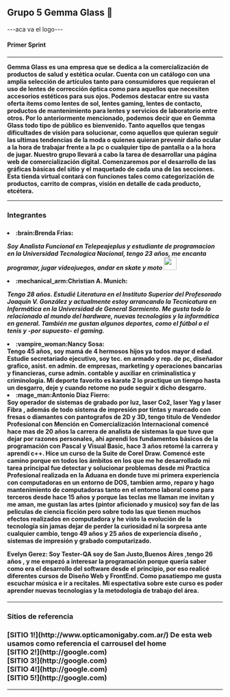 <h2>Grupo 5 Gemma Glass 👋</h2>

---aca va el logo---
<h4>Primer Sprint<h4>
<hr>
<p>Gemma Glass es una empresa que se dedica a la comercialización de productos de salud y estética ocular. Cuenta con un catálogo con una amplia selección de artículos tanto para consumidores que requieran el uso de lentes de corrección óptica como para aquellos que necesiten accesorios estéticos para sus ojos. Podemos destacar entre su vasta oferta ítems como lentes de sol, lentes gaming, lentes de contacto, productos de mantenimiento para lentes y servicios de laboratorio entre otros.
Por lo anteriormente mencionado, podemos decir que en Gemma Glass todo tipo de público es bienvenido. Tanto aquellos que tengas dificultades de visión para solucionar, como aquellos que quieran seguir las ultimas tendencias de la moda o quienes quieran prevenir daño ocular a la hora de trabajar frente a la pc o cualquier tipo de pantalla o a la hora de jugar.
Nuestro grupo llevará a cabo la tarea de desarrollar una página web de comercialización digital. Comenzaremos por el desarrollo de las gráficas básicas del sitio y el maquetado de cada una de las secciones. Esta tienda virtual contará con funciones tales como categorización de productos, carrito de compras, visión en detalle de cada producto, etcétera.</p>
<hr>
<h3>Integrantes<h3>
<h4>
<li>:brain:Brenda Frias:</li>

<p><em>Soy Analista Funcional en Telepeajeplus y estudiante de programacion en la Universidad Tecnologica Nacional, tengo 23 años, me encanta programar, jugar videojuegos, andar en skate y moto <img src="https://media.giphy.com/media/WUlplcMpOCEmTGBtBW/giphy.gif" width="30"> </em> </p>
<li>:mechanical_arm:Christian A. Munich:</li>

<p><em>Tengo 28 años. Estudié Literatura en el Instituto Superior del Profesorado Joaquín V. González y actualmente estoy arrancando la Tecnicatura en Informática en la Universidad de General Sarmiento. Me gusta todo lo relacionado al mundo del hardware, nuevas tecnologías y la informática en general. También me gustan algunos deportes, como el fútbol o el tenis y -por supuesto- el gaming. </em> </p>
  <li>:vampire_woman:Nancy Sosa:</li>
  Tengo 45 años, soy mamá de 4 hermosos hijos ya todos mayor d edad. Estudie secretariado ejecutivo, soy tec. en armado y rep. de pc, diseñador grafico, asist. en admin. de empresas, marketing y operaciones bancarias y financieras, curse admin. contable y auxiliar en criminalistica y criminologia. Mi deporte favorito es karate 2 lo practique un tiempo hasta un desgarro, deje y cuando retome no pude seguir x dicho desgarro. 
  
  <li>:mage_man:Antonio Diaz Fierro:</li>
  Soy operador de sistemas de grabado por luz, laser Co2, laser Yag y laser Fibra , además de todo sistema de impresión por tintas y marcado con fresas o diamantes con pantografos de 2D y 3D, tengo titulo de Vendedor Profesional con Mención en Comercialización Internacional comencé hace mas de 20 años la carrera de analista de sistemas la que tuve que dejar por razones personales, ahi aprendi los fundamentos básicos de la programación con Pascal y Visual Basic, hace 3 años retomé la carrera y aprendí c++. Hice un curso de la Suite de Corel Draw. Comencé este camino porque
en todos los ámbitos en los que me he desarrollado mi tarea principal fue detectar y solucionar problemas desde mi Practica Profesional realizada en la Aduana en donde tuve mi primera experiencia con computadoras en un entorno de DOS, tambien armo, reparo y hago mantenimiento de computadoras tanto en el entorno laboral como para terceros desde hace 15 años y porque las teclas me llaman me invitan y me aman, me gustan las artes
(pintor aficionado y musico) soy fan de las peliculas de ciencia ficción pero sobre todo las que tienen muchos efectos realizados en computadora y he  visto la evolución de la tecnología sin jamas dejar de perder la curiosidad ni la sorpresa ante cualquier cambio, tengo 49 años y 25 años de experiencia diseño , sistemas de impresión y grabado computarizado.
 
  
  Evelyn Gerez:
  Soy Tester-QA soy de San Justo,Buenos Aires ,tengo 26 años , y me empezó a interesar la programación porque quería saber como era el desarrollo del software desde el principio, por eso realicé diferentes cursos de Diseño Web y FrontEnd. Como pasatiempo me gusta escuchar música e ir a recitales. 
  Mi espectativa sobre este curso es poder aprender nuevas tecnologias y la metodología de trabajo del área.
</h4>

  
<hr>
<h3>Sitios de referencia<h3>
 [SITIO 1!](http://www.opticamonigaby.com.ar/) De esta web usamos como referencia el carrousel del home <br>
 [SITIO 2!](http://google.com) <br>
 [SITIO 3!](http://google.com) <br>
 [SITIO 4!](http://google.com) <br>
 [SITIO 5!](http://google.com) <br>
 <hr>
 


